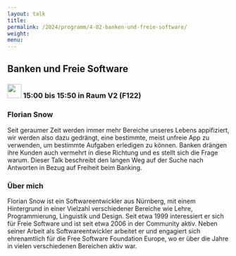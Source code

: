 ```yaml
---
layout: talk
title:
permalink: /2024/programm/4-82-banken-und-freie-software/
weight:
menu:
---
```

## Banken und Freie Software

### <img height = "32" src="../../../images/talk.svg"> 15:00 bis 15:50 in Raum V2 (F122)

### Florian Snow

Seit geraumer Zeit werden immer mehr Bereiche unseres Lebens appifiziert, wir werden also dazu gedrängt, eine bestimmte, meist unfreie App zu verwenden, um bestimmte Aufgaben erledigen zu können. Banken drängen ihre Kunden auch vermehrt in diese Richtung und es stellt sich die Frage warum. Dieser Talk beschreibt den langen Weg auf der Suche nach Antworten in Bezug auf Freiheit beim Banking.

### Über mich

Florian Snow ist ein Softwareentwickler aus Nürnberg, mit einem Hintergrund in einer Vielzahl verschiedener Bereiche wie Lehre, Programmierung, Linguistik und Design. Seit etwa 1999 interessiert er sich für Freie Software und ist seit etwa 2006 in der Community aktiv. Neben seiner Arbeit als Softwareentwickler arbeitet er und engagiert sich ehrenamtlich für die Free Software Foundation Europe, wo er über die Jahre in vielen verschiedenen Bereichen aktiv war.

